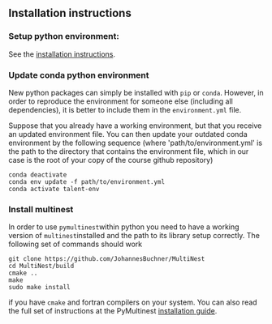 ## Installation instructions

### Setup python environment: 

See the [installation instructions](install.md).

### Update conda python environment 

New python packages can simply be installed with `pip` or `conda`. However, in order to reproduce the environment for someone else (including all dependencies), it is better to include them in the `environment.yml` file. 

Suppose that you already have a working environment, but that you receive an updated environment file. You can then update your outdated conda environment by the following sequence (where 'path/to/environment.yml' is the path to the directory that contains the environment file, which in our case is the root of your copy of the course github repository)

    conda deactivate
    conda env update -f path/to/environment.yml
    conda activate talent-env


### Install multinest

In order to use `pymultinest`within python you need to have a working version of `multinest`installed and the path to its library setup correctly. The following set of commands should work

    git clone https://github.com/JohannesBuchner/MultiNest
    cd MultiNest/build
    cmake ..
    make
    sudo make install
    
if you have `cmake` and fortran compilers on your system. You can also read the full set of instructions at the PyMultinest [installation guide](http://johannesbuchner.github.io/PyMultiNest/install.html). 
